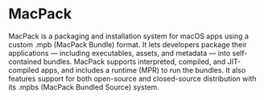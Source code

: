 # MacPack
MacPack is a packaging and installation system for macOS apps using a custom .mpb (MacPack Bundle) format. It lets developers package their applications — including executables, assets, and metadata — into self-contained bundles. MacPack supports interpreted, compiled, and JIT-compiled apps, and includes a runtime (MPR) to run the bundles. It also features support for both open-source and closed-source distribution with its .mpbs (MacPack Bundled Source) system.
